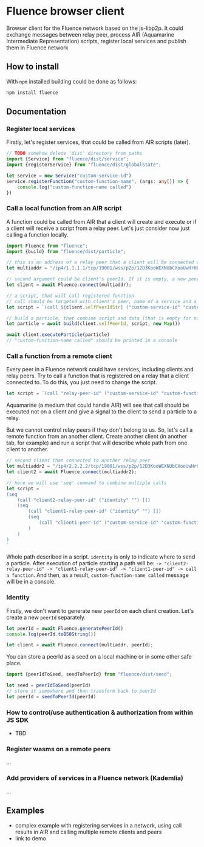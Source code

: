 # Fluence browser client
Browser client for the Fluence network based on the js-libp2p. It could exchange messages between relay peer, process AIR (Aquamarine Intermediate Representation) <link to air part for explanations> scripts, register local services and publish them in Fluence network

## How to install

With `npm` installed building could be done as follows:

```bash
npm install fluence
```

## Documentation

### Register local services
Firstly, let's register services, that could be called from AIR  scripts (later).

```typescript
// TODO somehow delete 'dist' directory from paths
import {Service} from "fluence/dist/service";
import {registerService} from "fluence/dist/globalState";

let service = new Service("custom-service-id")
service.registerFunction("custom-function-name", (args: any[]) => {
    console.log("custom-function-name called")
})
```

### Call a local function from an AIR script

A function could be called from AIR that a client will create and execute or if a client will receive a script from a relay peer. Let's just consider now just calling a function locally. 
```typescript
import Fluence from "fluence";
import {build} from "fluence/dist/particle";

// this is an address of a relay peer that a client will be connected with
let multiaddr = "/ip4/1.1.1.1/tcp/19001/wss/p2p/12D3KooWEXNUbCXooUwHrHBbrmjsrpHXoEphPwbjQXEGyzbqKnE9"

// second argument could be client's peerId. If it is empty, a new peerId will be generated
let client = await Fluence.connect(multiaddr);

// a script, that will call registered function
// call should be targeted with client's peer, name of a service and a function
let script = `(call ${client.selfPeerIdStr} ("custom-service-id" "custom-function-name") [])`

// build a particle, that combine script and data (that is empty for now)
let particle = await build(client.selfPeerId, script, new Map())

await client.executeParticle(particle)
// "custom-function-name called" should be printed in a console
```

### Call a function from a remote client

Every peer in a Fluence network could have services, including clients and relay peers. Try to call a function that is registered on a relay that a client connected to. To do this, you just need to change the script.

```typescript
let script = `(call "relay-peer-id" ("custom-service-id" "custom-function-name") [])`
```

Aquamarine (a medium that could handle AIR) will see that call should be executed not on a client and give a signal to the client to send a particle to a relay.

But we cannot control relay peers if they don't belong to us. So, let's call a remote function from an another client. Create another client (in another tab, for example) and run a script that will describe whole path from one client to another.

```typescript
// second client that connected to another relay peer
let multiaddr2 = "/ip4/2.2.2.2/tcp/19001/wss/p2p/12D3KooWEXNUbCXooUwHrHBbrmjsrpHXoEphPwbjQXEGyzbqKnE9"
let client2 = await Fluence.connect(multiaddr2);

// here we will use 'seq' command to combine multiple calls
let script = `
(seq
    (call "client2-relay-peer-id" ("identity" "") [])
    (seq
        (call "client1-relay-peer-id" ("identity" "") [])  
        (seq
            (call "client1-peer-id" ("custom-service-id" "custom-function-name") [])
        )
    )
)
`
```

Whole path described in a script. `identity` is only to indicate where to send a particle. 
After execution of particle starting a path will be: `-> "client2-relay-peer-id" -> "client1-relay-peer-id" -> "client1-peer-id" -> call a function`. And then, as a result, `custom-function-name called` message will be in a console. 

### Identity

Firstly, we don't want to generate new `peerId` on each client creation. Let's create a new `peerId` separately.

```typescript
let peerId = await Fluence.generatePeerId()
console.log(peerId.toB58String())

let client = await Fluence.connect(multiaddr, peerId);
``` 

You can store a peerId as a seed on a local machine or in some other safe place.
```typescript
import {peerIdToSeed, seedToPeerId} from "fluence/dist/seed";

let seed = peerIdToSeed(peerId)
// store it somewhere and than transform back to peerId
let peerId = seedToPeerId(peerId)
```

### How to control/use authentication & authorization from within JS SDK
- TBD

### Register wasms on a remote peers
...

### Add providers of services in a Fluence network (Kademlia)
...

## Examples 

- complex example with registering services in a network, using call results in AIR and calling multiple remote clients and peers 
- link to demo
